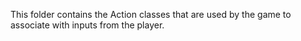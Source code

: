 This folder contains the Action classes that are used by the game to associate with inputs from the player. 

